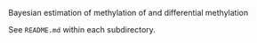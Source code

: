 Bayesian estimation of methylation of and differential methylation

See `README.md` within each subdirectory.

